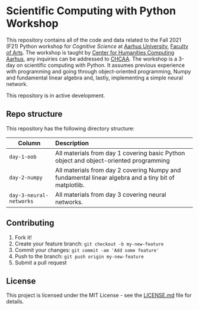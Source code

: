 # Scientific Computing with Python Workshop
This repository contains all of the code and data related to the Fall 2021 (F21) Python workshop for _Cognitive Science_ at [Aarhus University](https://international.au.dk/), [Faculty of Arts](https://arts.au.dk/en/). The workshop is taught by [Center for Humanities Computing Aarhus](https://chcaa.io/#/), any inquiries can be addressed to [CHCAA](mailto:chcaa@cas.au.dk?subject=[PftHe21]%20Student%20Inquiry). The workshop is a 3-day on scientific computing with Python. It assumes previous experience with programming and going through object-oriented programming, Numpy and fundamental linear algebra and, lastly, implementing a simple neural network.

This repository is in active development. 

## Repo structure

This repository has the following directory structure:

| Column | Description|
|--------|:-----------|
`day-1-oob`| All materials from day 1 covering basic Python object and object-oriented programming
`day-2-numpy`| All materials from day 2 covering Numpy and fundamental linear algebra and a tiny bit of matplotlib.
`day-3-neural-networks`| All materials from day 3 covering neural networks.


## Contributing

1. Fork it!
2. Create your feature branch: `git checkout -b my-new-feature`
3. Commit your changes: `git commit -am 'Add some feature'`
4. Push to the branch: `git push origin my-new-feature`
5. Submit a pull request

## License

This project is licensed under the MIT License - see the [LICENSE.md](LICENSE.md) file for details.